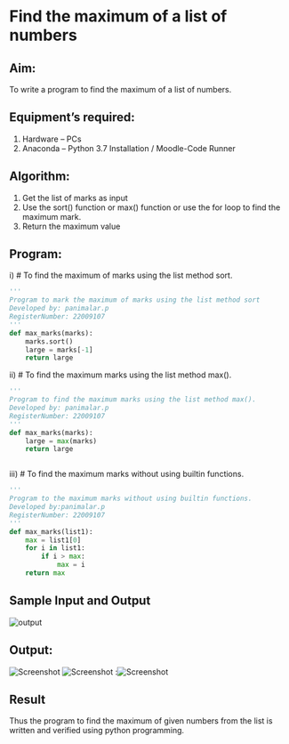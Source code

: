 # Find the maximum of a list of numbers
## Aim:
To write a program to find the maximum of a list of numbers.
## Equipment’s required:
1.	Hardware – PCs
2.	Anaconda – Python 3.7 Installation / Moodle-Code Runner
## Algorithm:
1.	Get the list of marks as input
2.	Use the sort() function or max() function or use the for loop to find the maximum mark.
3.	Return the maximum value
## Program:

i)	# To find the maximum of marks using the list method sort.
```Python
''' 
Program to mark the maximum of marks using the list method sort
Developed by: panimalar.p
RegisterNumber: 22009107
'''
def max_marks(marks):
    marks.sort()
    large = marks[-1]
    return large

```

ii)	# To find the maximum marks using the list method max().
```Python
''' 
Program to find the maximum marks using the list method max().
Developed by: panimalar.p
RegisterNumber: 22009107
'''
def max_marks(marks):
    large = max(marks)
    return large



```

iii) # To find the maximum marks without using builtin functions.
```Python
''' 
Program to the maximum marks without using builtin functions.
Developed by:panimalar.p 
RegisterNumber: 22009107
'''
def max_marks(list1):
    max = list1[0]
    for i in list1:
        if i > max:
            max = i
    return max


```
## Sample Input and Output
![output](./img/max_marks1.jpg) 

## Output:
![Screenshot  ](https://user-images.githubusercontent.com/121490826/213915591-d182ae98-3794-4660-b8d7-c05c82b349d2.png)
![Screenshot ](https://user-images.githubusercontent.com/121490826/213915882-132603cf-6b11-4c69-b9a0-a0248afb34b8.png)
:![Screenshot ](https://user-images.githubusercontent.com/121490826/213915893-072f4f75-53d0-46a0-a868-3bc419031ad6.png)
## Result
Thus the program to find the maximum of given numbers from the list is written and verified using python programming.
